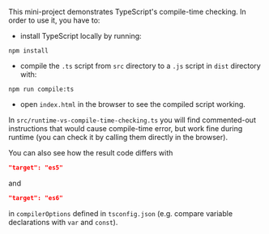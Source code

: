 
This mini-project demonstrates TypeScript's compile-time checking.
In order to use it, you have to:
- install TypeScript locally by running:
```
npm install
```
- compile the `.ts` script from `src` directory to a `.js` script in `dist` directory with:
```
npm run compile:ts
```
- open `index.html` in the browser to see the compiled script working.

In `src/runtime-vs-compile-time-checking.ts` you will find commented-out instructions that would cause compile-time error, but work fine during runtime (you can check it by calling them directly in the browser).

You can also see how the result code differs with
```json
"target": "es5"
 ```
and
```json
"target": "es6"
```
in `compilerOptions` defined in `tsconfig.json` (e.g. compare variable declarations with `var` and `const`).

